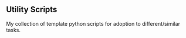 ## Utility Scripts

My collection of template python scripts for adoption to different/similar tasks.

